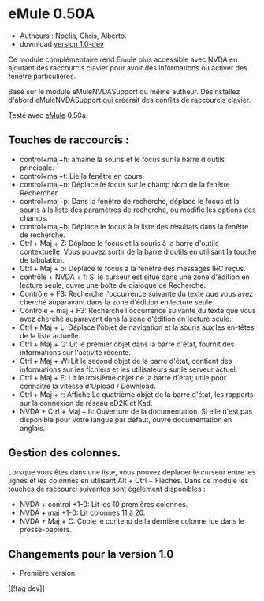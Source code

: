 # eMule 0.50A #

*	Autheurs : Noelia, Chris, Alberto.
*	download [version 1.0-dev][1]

Ce module complémentaire rend Emule plus accessible avec NVDA en ajoutant
des raccourcis clavier pour avoir des informations ou activer des fenêtre
particulières.

Basé sur le module eMuleNVDASupport du même autheur. Désinstallez d'abord
eMuleNVDASupport qui créerait des conflits de raccourcis clavier.

Testé avec [eMule][2] 0.50a.

## Touches de raccourcis : ##

*	control+maj+h: amaine la souris et le focus sur la barre d'outils
  principale.
*	control+maj+t: Lie la fenêtre en cours.
*	control+maj+n: Déplace le focus sur le champ Nom de la fenêtre Rechercher.
*	control+maj+p: Dans la fenêtre de recherche, déplace le focus et la souris
  à la liste des paramètres de recherche, ou modifie les options des champs.
*	control+maj+b: Déplace le focus à la liste des résultats dans la fenêtre
  de recherche.
*	Ctrl + Maj + Z: Déplace le focus et la souris à la barre d'outils
  contextuelle. Vous pouvez sortir de la barre d'outils en utilisant la
  touche de tabulation.
*	Ctrl + Maj + o: Déplace le focus à la fenêtre des messages IRC reçus.
*	contrôle + NVDA + f: Si le curseur est situé dans une zone d'édition en
  lecture seule, ouvre une boîte de dialogue de Recherche.
*	Contrôle + F3: Recherche l'occurrence suivante du texte que vous avez
  cherché auparavant dans la zone d'édition en lecture seule.
*	Contrôle + maj + F3: Recherche l'occurrence suivante du texte que vous
  avez cherché auparavant dans la zone d'édition en lecture seule.
*	Ctrl + Maj + L: Déplace l'objet de navigation et la souris aux les
  en-têtes de la liste actuelle.
*	Ctrl + Maj + Q: Lit le premier objet dans la barre d'état, fournit des
  informations sur l'activité récente.
*	Ctrl + Maj + W: Lit le second objet de la barre d'état, contient des
  informations sur les fichiers et les utilisateurs sur le serveur actuel.
*	Ctrl + Maj + E: Lit le troisième objet de la barre d'état; utile pour
  connaître la vitesse d'Upload / Download.
*	Ctrl + Maj + r: Affiche Le quatrième objet de la barre d'état, les
  rapports sur la connexion de réseau eD2K et Kad.
*	NVDA + Ctrl + Maj + h: Ouverture de la documentation. Si elle n'est pas
  disponible pour votre langue par défaut, ouvre documentation en anglais.

## Gestion des colonnes. ##

Lorsque vous êtes dans une liste, vous pouvez déplacer le curseur entre les
lignes et les colonnes en utilisant Alt + Ctrl + Flèches. Dans ce module les
touches de raccourci suivantes sont également disponibles :

*	NVDA + control +1-0: Lit les 10 premières colonnes.
*	NVDA + maj +1-0: Lit colonnes 11 à 20.
*	NVDA + Maj + C: Copie le contenu de la dernière colonne lue dans le
  presse-papiers.

## Changements pour la version 1.0 ##
*	 Première version.

[[!tag dev]]

[1]: http://addons.nvda-project.org/files/get.php?file=em

[2]: http://www.emule-project.net

